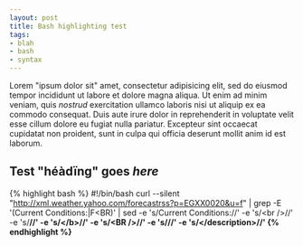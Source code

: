 ```yaml
---
layout: post
title: Bash highlighting test
tags:
- blah
- bash
- syntax
---
```


Lorem "ipsum dolor sit" amet, consectetur adipisicing elit, sed do eiusmod tempor incididunt ut labore et dolore magna aliqua. Ut enim ad minim veniam, quis *nostrud* exercitation ullamco laboris nisi ut aliquip ex ea commodo consequat. Duis aute irure dolor in reprehenderit in voluptate velit esse cillum dolore eu fugiat nulla pariatur. Excepteur sint occaecat cupidatat non proident, sunt in culpa qui officia deserunt mollit anim id est laborum.

Test "héàdïng" goes *here*
--------------------------

{% highlight bash %}
#!/bin/bash
curl --silent "http://xml.weather.yahoo.com/forecastrss?p=EGXX0020&u=f" | grep -E '(Current Conditions:|F<BR)' | sed -e 's/Current Conditions://' -e 's/<br \/>//' -e 's/<b>//' -e 's/<\/b>//' -e 's/<BR \/>//' -e 's/<description>//' -e 's/<\/description>//'
{% endhighlight %}